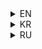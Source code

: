 <details>
  <summary>EN</summary>
  ### XVec
  Custom vector implementation with basic methods.
</details>

<details>
  <summary>KR</summary>
  ### XVec
  기본적인 메소드를 가지고있는 커스텀 vector입니다.
</details>

<details>
  <summary>RU</summary>
  ### XVec
  Кастомный вектор с базовыми методами.
</details>
